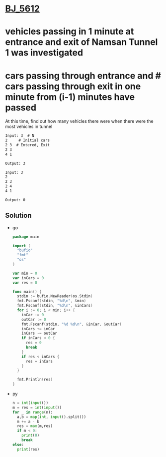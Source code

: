# [BJ_5612](https://acmicpc.net/problem/5612)

# vehicles passing in 1 minute at entrance and exit of Namsan Tunnel 1 was investigated
# cars passing through entrance and # cars passing through exit in one minute from (i-1) minutes have passed
At this time, find out how many vehicles there were when there were the most vehicles in tunnel

```txt
Input: 3  # N
2     # Initial cars
2 3  # Entered, Exit
2 3
4 1

Output: 3

Input: 3
2
2 3
2 4
4 1

Output: 0
```

## Solution

* go

  ```go
  package main

  import (
    "bufio"
    "fmt"
    "os"
  )

  var min = 0
  var inCars = 0
  var res = 0

  func main() {
    stdin := bufio.NewReader(os.Stdin)
    fmt.Fscanf(stdin, "%d\n", &min)
    fmt.Fscanf(stdin, "%d\n", &inCars)
    for i := 0; i < min; i++ {
      inCar := 0
      outCar := 0
      fmt.Fscanf(stdin, "%d %d\n", &inCar, &outCar)
      inCars += inCar
      inCars -= outCar
      if inCars < 0 {
        res = 0
        break
      }
      if res < inCars {
        res = inCars
      }
    }

    fmt.Println(res)
  }
  ```

* py

  ```py
  n = int(input())
  m = res = int(input())
  for _ in range(n):
    a,b = map(int, input().split())
    m += a - b
    res = max(m,res)
    if m < 0:
      print(0)
      break
  else:
    print(res)
  ```
